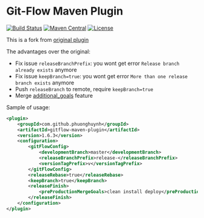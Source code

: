 # Git-Flow Maven Plugin

[![Build Status](http://img.shields.io/travis/phuonghuynh/gitflow-maven-plugin.svg?style=flat-square)](https://travis-ci.org/phuonghuynh/gitflow-maven-plugin)
[![Maven Central](https://maven-badges.herokuapp.com/maven-central/com.github.phuonghuynh/gitflow-maven-plugin/badge.svg?style=flat-square)](https://maven-badges.herokuapp.com/maven-central/com.github.phuonghuynh/gitflow-maven-plugin/)
[![License](https://img.shields.io/badge/License-Apache%20License%202.0-blue.svg?style=flat-square)](https://www.apache.org/licenses/LICENSE-2.0.html)

This is a fork from [original plugin](https://github.com/aleksandr-m/gitflow-maven-plugin)

The advantages over the original:
  - Fix issue `releaseBranchPrefix`: you wont get error `Release branch already exists` anymore
  - Fix issue `keepBranch=true`: you wont get error `More than one release branch exists` anymore
  - Push `releaseBranch` to remote, require `keepBranch=true`
  - Merge [additional_goals](https://github.com/aleksandr-m/gitflow-maven-plugin/tree/feature/additional_goals) feature
  
Sample of usage:
```xml
<plugin>
    <groupId>com.github.phuonghuynh</groupId>
    <artifactId>gitflow-maven-plugin</artifactId>
    <version>1.6.3</version>
    <configuration>
        <gitFlowConfig>
            <developmentBranch>master</developmentBranch>
            <releaseBranchPrefix>release-</releaseBranchPrefix>
            <versionTagPrefix>v</versionTagPrefix>
        </gitFlowConfig>
        <releaseRebase>true</releaseRebase>
        <keepBranch>true</keepBranch>
        <releaseFinish>
            <preProductionMergeGoals>clean install deploy</preProductionMergeGoals>
        </releaseFinish>
    </configuration>
</plugin>
```
